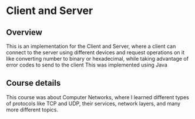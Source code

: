 # Client and Server

## Overview 
This is an implementation for the Client and Server, where a client can connect to the server using different devices and request operations on it like converting number to binary or hexadecimal, while taking advantage of error codes to send to the client
This was implemented using Java

## Course details
This course was about Computer Networks, where I learned different types of protocols like TCP and UDP, their services, network layers, and many more different topics.
